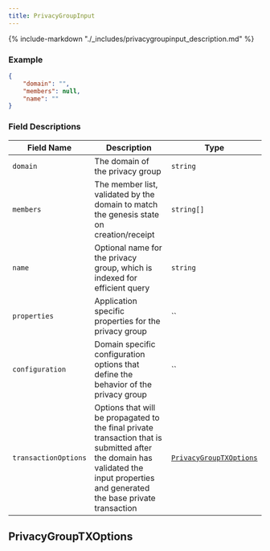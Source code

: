 ```yaml
---
title: PrivacyGroupInput
---
```

{% include-markdown "./_includes/privacygroupinput_description.md" %}

### Example

```json
{
    "domain": "",
    "members": null,
    "name": ""
}
```

### Field Descriptions

| Field Name | Description | Type |
|------------|-------------|------|
| `domain` | The domain of the privacy group | `string` |
| `members` | The member list, validated by the domain to match the genesis state on creation/receipt | `string[]` |
| `name` | Optional name for the privacy group, which is indexed for efficient query | `string` |
| `properties` | Application specific properties for the privacy group | `` |
| `configuration` | Domain specific configuration options that define the behavior of the privacy group | `` |
| `transactionOptions` | Options that will be propagated to the final private transaction that is submitted after the domain has validated the input properties and generated the base private transaction | [`PrivacyGroupTXOptions`](#privacygrouptxoptions) |

## PrivacyGroupTXOptions


